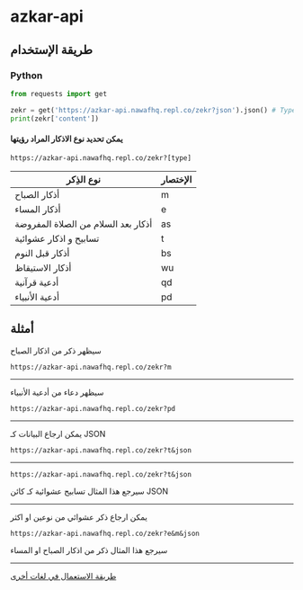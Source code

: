 # azkar-api

## طريقة الإستخدام

### Python

```python
from requests import get

zekr = get('https://azkar-api.nawafhq.repl.co/zekr?json').json() # Type = dict
print(zekr['content'])
```

#### يمكن تحديد نوع الاذكار المراد رؤيتها

```
https://azkar-api.nawafhq.repl.co/zekr?[type]
```

|     نوع الذِكر     | الإختصار     |
|--------------|-----------|
| أذكار الصباح | m      |
| أذكار المساء      | e  |
| أذكار بعد السلام من الصلاة المفروضة      | as  |
| تسابيح و اذكار عشوائية      | t |
| أذكار قبل النوم      | bs |
| أذكار الاستيقاظ      | wu |
| أدعية قرآنية      | qd |
| أدعية الأنبياء      | pd |

## أمثلة
سيظهر ذكر من اذكار الصباح

```
https://azkar-api.nawafhq.repl.co/zekr?m
```
---
سيظهر دعاء من أدعية الأنبياء

```
https://azkar-api.nawafhq.repl.co/zekr?pd
```
---
يمكن ارجاع البيانات كـ JSON
```
https://azkar-api.nawafhq.repl.co/zekr?t&json
```

---
```
https://azkar-api.nawafhq.repl.co/zekr?t&json
```
سيرجع هذا المثال تسابيح عشوائية كـ كائن JSON

---

يمكن ارجاع ذكر عشوائي من نوعين او اكثر
```
https://azkar-api.nawafhq.repl.co/zekr?e&m&json
```
سيرجع هذا المثال ذكر من اذكار الصباح او المساء

---

[طريقة الاستعمال في لغات أخرى](https://github.com/nawafalqari/azkar-api/tree/main/examples "طريقة الاستعمال في لغات أخرى")